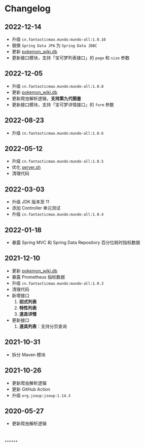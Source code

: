 # Changelog

## 2022-12-14

- 升级 `cn.fantasticmao.mundo:mundo-all:1.0.10`
- 替换 `Spring Data JPA` 为 `Spring Data JDBC`
- 更新 [pokemon_wiki.db](https://github.com/fantasticmao/pokemon-wiki/blob/master/pokemon_wiki.db)
- 更新接口模块，支持「宝可梦列表接口」的 `page` 和 `size` 参数

## 2022-12-05

- 升级 `cn.fantasticmao.mundo:mundo-all:1.0.8`
- 更新 [pokemon_wiki.db](https://github.com/fantasticmao/pokemon-wiki/blob/master/pokemon_wiki.db)
- 更新爬虫解析逻辑，**支持第九代图鉴**
- 更新接口模块，支持「宝可梦详情接口」的 `form` 参数

## 2022-08-23

- 升级 `cn.fantasticmao.mundo:mundo-all:1.0.6`

## 2022-05-12

- 升级 `cn.fantasticmao.mundo:mundo-all:1.0.5`
- 优化 [server.sh](bin/server.sh)
- 清理代码

## 2022-03-03

- 升级 JDK 版本至 11
- 添加 Controller 单元测试
- 升级 `cn.fantasticmao.mundo:mundo-all:1.0.4`

## 2022-01-18

- 暴露 Spring MVC 和 Spring Data Repository 百分位耗时指标数据

## 2021-12-10

- 更新 [pokemon_wiki.db](https://github.com/fantasticmao/pokemon-wiki/blob/master/pokemon_wiki.db)
- 暴露 Prometheus 指标数据
- 升级 `cn.fantasticmao.mundo:mundo-all:1.0.3`
- 清理代码
- 新增接口
  1. **招式列表**
  2. **特性列表**
  3. **道具详情**
- 更新接口
  1. **道具列表**：支持分页查询

## 2021-10-31

- 拆分 Maven 模块

## 2021-10-26

- 更新爬虫解析逻辑
- 更新 GitHub Action
- 升级 `org.jsoup:jsoup:1.14.3`

## 2020-05-27

- 更新爬虫解析逻辑

## ......
